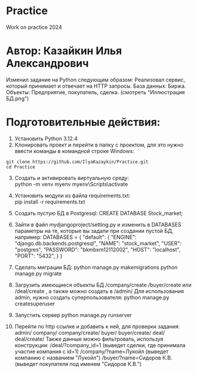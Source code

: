 # Practice
Work on practice 2024

# Автор: Казайкин Илья Александрович

Изменил задание на Python следующим образом: 
Реализовал сервис, который принимает и отвечает на HTTP запросы.
База данных: Биржа.
Объекты: Предприятие, покупатель, сделка. (смотреть "Иллюстрация БД.png")

# Подготовительные действия:
1. Установить Python 3.12.4
2. Клонировать проект и перейти в папку с проектом, для это нужно ввести команды в командной строке Windows:
```mark
git clone https://github.com/IlyaKazaykin/Practice.git
cd Practice
```

3. Создать и активировать виртуальную среду:  
python -m venv myenv
myenv\Scripts\activate

5. Установить модули из файла requirements.txt:   
pip install -r requirements.txt

6. Создать пустую БД в Postgresql:
CREATE DATABASE Stock_market;

6. Зайти в файл mydjangoproject/setting.py и изменить в DATABASES параметры на те, которые вы задали при создании пустой БД, например:
DATABASES = {
    "default": {
        "ENGINE": "django.db.backends.postgresql",
        "NAME": "stock_market",
        "USER": "postgres",
        "PASSWORD": "bkmbxm12112002",
        "HOST": "localhost",
        "PORT": "5432",
    }
}

7. Сделать миграции БД:
python manage.py makemigrations
python manage.py migrate

8. Загрузить имеющиеся объекты БД /company/create /buyer/create или /deal/create , а также можно создать в /admin/
Для использования admin, нужно создать суперпользователя:
python manage.py createsuperuser 

9. Запустить сервер
python manage.py runserver

10. Перейти по http ссылке и добавить к ней, для проверки задания:
admin/
company/
company/create/
buyer/
buyer/create/
deal/
deal/create/
 Также данные можно фильтровать, используя конструкции:
/deal/?company_id=1 (выведет сделки, где принимала участие компания с id=1)
/company/?name=Лукойл (выведет компанию с названием "Лукойл")
/buyer/?name=Сидоров К.В. (выведет покупателя под именем "Сидоров К.В.")
